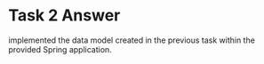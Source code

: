 # Task 2 Answer
implemented the data model created in the previous task within the provided Spring application.

